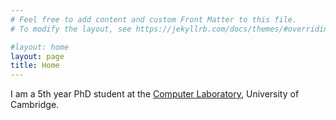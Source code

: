 ```yaml
---
# Feel free to add content and custom Front Matter to this file.
# To modify the layout, see https://jekyllrb.com/docs/themes/#overriding-theme-defaults

#layout: home
layout: page
title: Home
---
```


I am a 5th year PhD student at the [Computer Laboratory](https://www.cl.cam.ac.uk/), University of Cambridge.